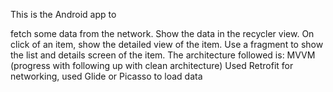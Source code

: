 This is the Android app to

fetch some data from the network.
Show the data in the recycler view.
On click of an item, show the detailed view of the item.
Use a fragment to show the list and details screen of the item.
The architecture followed is: MVVM (progress with following up with clean architecture) Used Retrofit for networking, used Glide or Picasso to load data
